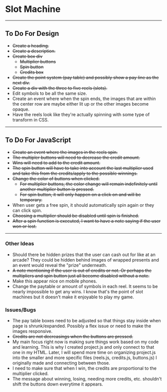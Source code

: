 # Slot Machine

***

## To Do For Design

- ~~Create a heading.~~
- ~~Create a description.~~
- ~~Create box div~~
  - ~~Multiplier buttons~~
  - ~~Spin button~~
  - ~~Credits box~~
- ~~Create the point system (pay table) and possibly show a pay line as the next div.~~
- ~~Create a div with the three to five reels (slots).~~
- Edit symbols to be all the same size.
- Create an event where when the spin ends, the images that are within the center row are maybe either lit up or the other images become opaque.
- Have the reels look like they're actually spinning with some type of transform in CSS.

***

## To Do For JavaScript

- ~~Create an event where the images in the reels spin.~~
- ~~The multipler buttons will need to decrease the credit amount.~~
- ~~Wins will need to add to the credit amount.~~
- ~~The spin button will have to take into account the last multiplier used and take this from the credits/apply to the possible winnings.~~
- ~~Change the color of buttons when clicked.~~
  - ~~For multiplier buttons, the color change will remain indefinitely until another multiplier button is pressed.~~
  - ~~For spin button, it will only happen on a click on and will be temporary.~~
- When user gets a free spin, it should automatically spin again or they can click spin.
- ~~Choosing a multiplier should be disabled until spin is finished.~~
- ~~After a spin function is executed, I want to have a note saying if the user won or lost.~~ 

***

### Other Ideas

- Should there be hidden prizes that the user can cash out for like at an arcade? They could be hidden behind images of wrapped presents and an event would reveal the "prize" underneath.
- ~~A note mentioning if the user is out of credits or not. Or perhaps the multipliers and spin button just all become disabled without a note.~~
- Make this appear nice on mobile phones.
- Change the paytable or amount of symbols in each reel. It seems to be nearly impossible to get any wins. I know that's the point of slot machines but it doesn't make it enjoyable to play my game.

### Issues/Bugs

- The pay table boxes need to be adjusted so that things stay inside when page is shrunk/expanded. Possibly a flex issue or need to make the images responsive.
- ~~Credits are not decreasings when the buttons are pressed.~~
- My main focus right now is making sure things work based on my code and learning. This is why I created project.js and only connect to that one in my HTML. Later, I will spend more time on organizing project.js into the smaller and more specific files (reels.js, credits.js, buttons.js) I originally made and connecting between those.
- I need to make sure that when I win, the credits are proportional to the multiplier clicked.
- The message about winning, losing, needing more credits, etc. shouldn't shift the buttons down everytime it appears.

